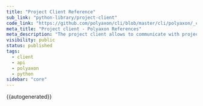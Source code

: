 ```yaml
---
title: "Project Client Reference"
sub_link: "python-library/project-client"
code_link: "https://github.com/polyaxon/cli/blob/master/cli/polyaxon/_client/project.py"
meta_title: "Project client - Polyaxon References"
meta_description: "The project client allows to communicate with project APIs."
visibility: public
status: published
tags:
  - client
  - api
  - polyaxon
  - python
sidebar: "core"
---
```


{{autogenerated}}
